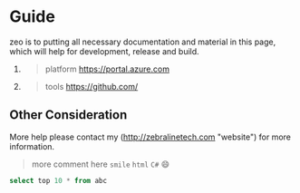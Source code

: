 # Guide

zeo is to putting all necessary documentation and material in this page, which will help for development, release and build.

1. > platform https://portal.azure.com
2. > tools https://github.com/


## Other Consideration

More help please contact my (http://zebralinetech.com "website") for more information.

> more comment here `smile` `html` `C#` :smile:

```sql
select top 10 * from abc
```

